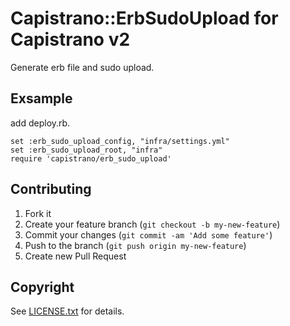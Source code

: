 # Capistrano::ErbSudoUpload for Capistrano v2

Generate erb file and sudo upload.

## Exsample

add deploy.rb.

```
set :erb_sudo_upload_config, "infra/settings.yml"
set :erb_sudo_upload_root, "infra"
require 'capistrano/erb_sudo_upload'
```

## Contributing

1. Fork it
2. Create your feature branch (`git checkout -b my-new-feature`)
3. Commit your changes (`git commit -am 'Add some feature'`)
4. Push to the branch (`git push origin my-new-feature`)
5. Create new Pull Request

## Copyright

See [LICENSE.txt](./LICENSE.txt) for details.

